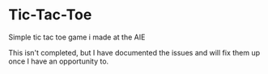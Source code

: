 # Tic-Tac-Toe
Simple tic tac toe game i made at the AIE

This isn't completed, but I have documented the issues and will fix them up once I have an opportunity to.
